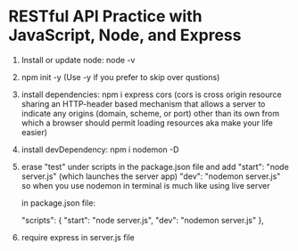 # RESTful API Practice with JavaScript, Node, and Express

1. Install or update node: node -v
2. npm init -y (Use -y if you prefer to skip over qustions)
3. install dependencies: npm i express cors (cors is cross origin resource sharing an HTTP-header based mechanism that allows a server to indicate any origins (domain, scheme, or port) other than its own from which a browser should permit loading resources aka make your life easier)
4. install devDependency: npm i nodemon -D
5. erase "test" under scripts in the package.json file and add "start": "node server.js" (which launches the server app) "dev": "nodemon server.js" so when you use nodemon in terminal is much like using live server 

    in package.json file:
    
      "scripts": {
        "start": "node server.js",
        "dev": "nodemon server.js"
      },

6. require express in server.js file
